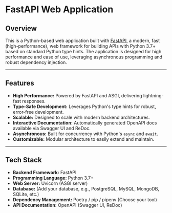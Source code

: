 # FastAPI Web Application

## Overview

This is a Python-based web application built with [FastAPI](https://fastapi.tiangolo.com/), a modern, fast (high-performance), web framework for building APIs with Python 3.7+ based on standard Python type hints. The application is designed for high performance and ease of use, leveraging asynchronous programming and robust dependency injection.

---

## Features

- **High Performance:** Powered by FastAPI and ASGI, delivering lightning-fast responses.
- **Type-Safe Development:** Leverages Python's type hints for robust, error-free development.
- **Scalable:** Designed to scale with modern backend architectures.
- **Interactive Documentation:** Automatically generated OpenAPI docs available via Swagger UI and ReDoc.
- **Asynchronous:** Built for concurrency with Python's `async` and `await`.
- **Customizable:** Modular architecture to easily extend and maintain.

---

## Tech Stack

- **Backend Framework:** FastAPI
- **Programming Language:** Python 3.7+
- **Web Server:** Uvicorn (ASGI server)
- **Database:** (Add your database, e.g., PostgreSQL, MySQL, MongoDB, SQLite, etc.)
- **Dependency Management:** Poetry / pip / pipenv (Choose your tool)
- **API Documentation:** OpenAPI (Swagger UI, ReDoc)
